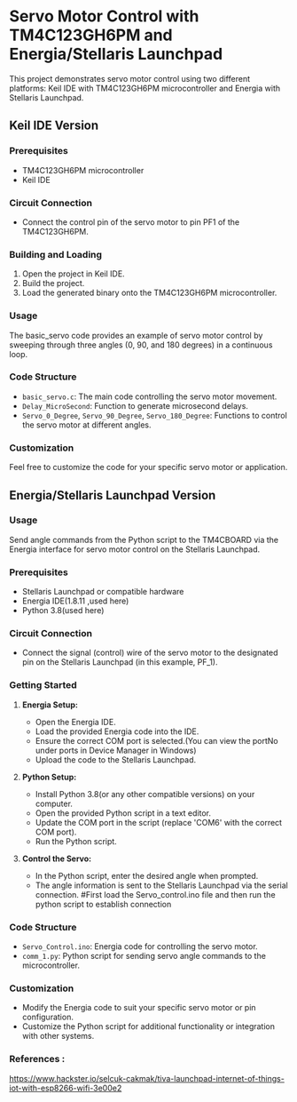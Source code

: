 # Servo Motor Control with TM4C123GH6PM and Energia/Stellaris Launchpad

This project demonstrates servo motor control using two different platforms: Keil IDE with TM4C123GH6PM microcontroller and Energia with Stellaris Launchpad.

## Keil IDE Version

### Prerequisites

- TM4C123GH6PM microcontroller
- Keil IDE

### Circuit Connection

- Connect the control pin of the servo motor to pin PF1 of the TM4C123GH6PM.

### Building and Loading

1. Open the project in Keil IDE.
2. Build the project.
3. Load the generated binary onto the TM4C123GH6PM microcontroller.

### Usage

The basic_servo code  provides an example of servo motor control by sweeping through three angles (0, 90, and 180 degrees) in a continuous loop.

### Code Structure

- `basic_servo.c`: The main code controlling the servo motor movement.
- `Delay_MicroSecond`: Function to generate microsecond delays.
- `Servo_0_Degree`, `Servo_90_Degree`, `Servo_180_Degree`: Functions to control the servo motor at different angles.

### Customization

Feel free to customize the code for your specific servo motor or application.



## Energia/Stellaris Launchpad Version

### Usage

Send angle commands from the Python script to the TM4CBOARD via the Energia interface for servo motor control on the Stellaris Launchpad.

### Prerequisites

- Stellaris Launchpad or compatible hardware
- Energia IDE(1.8.11 ,used here)
- Python 3.8(used here)

### Circuit Connection

- Connect the signal (control) wire of the servo motor to the designated pin on the Stellaris Launchpad (in this example, PF_1).

### Getting Started

1. **Energia Setup:**
   - Open the Energia IDE.
   - Load the provided Energia code into the IDE.
   - Ensure the correct COM port is selected.(You can view the portNo under ports in Device Manager in Windows)
   - Upload the code to the Stellaris Launchpad.

2. **Python Setup:**
   - Install Python 3.8(or any other compatible versions) on your computer.
   - Open the provided Python script in a text editor.
   - Update the COM port in the script (replace 'COM6' with the correct COM port).
   - Run the Python script.

3. **Control the Servo:**
   - In the Python script, enter the desired angle when prompted.
   - The angle information is sent to the Stellaris Launchpad via the serial connection.
#First load the Servo_control.ino file and then run the python script to establish connection 
### Code Structure

- `Servo_Control.ino`: Energia code for controlling the servo motor.
- `comm_1.py`: Python script for sending servo angle commands to the microcontroller.

### Customization

- Modify the Energia code to suit your specific servo motor or pin configuration.
- Customize the Python script for additional functionality or integration with other systems.

### References :
https://www.hackster.io/selcuk-cakmak/tiva-launchpad-internet-of-things-iot-with-esp8266-wifi-3e00e2


